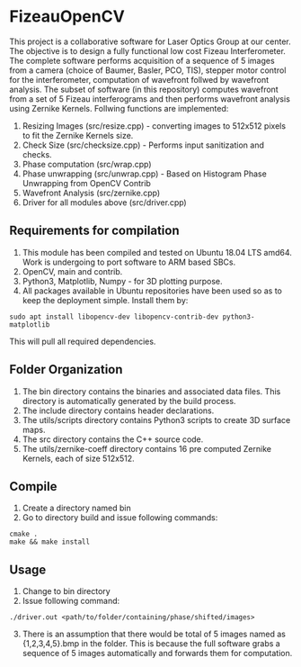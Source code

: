 # FizeauOpenCV

This project is a collaborative software for Laser Optics Group at our center. The objective is to design a fully functional low cost Fizeau Interferometer. The complete software performs acquisition of a sequence of 5 images from a camera (choice of Baumer, Basler, PCO, TIS), stepper motor control for the interferometer, computation of wavefront follwed by wavefront analysis. The subset of software (in this repository) computes wavefront from a set of 5 Fizeau interferograms and then performs wavefront analysis using Zernike Kernels. Follwing functions are implemented:

1. Resizing Images (src/resize.cpp) - converting images to 512x512 pixels to fit the Zernike Kernels size.
2. Check Size (src/checksize.cpp) - Performs input sanitization and checks.
3. Phase computation (src/wrap.cpp)
4. Phase unwrapping (src/unwrap.cpp) - Based on Histogram Phase Unwrapping from OpenCV Contrib
5. Wavefront Analysis (src/zernike.cpp)
6. Driver for all modules above (src/driver.cpp)

## Requirements for compilation
1. This module has been compiled and tested on Ubuntu 18.04 LTS amd64. Work is undergoing to port software to ARM based SBCs. 
2. OpenCV, main and contrib.
3. Python3, Matplotlib, Numpy - for 3D plotting purpose.
4. All packages available in Ubuntu repositories have been used so as to keep the deployment simple. Install them by:
```
sudo apt install libopencv-dev libopencv-contrib-dev python3-matplotlib
```
This will pull all required dependencies.


## Folder Organization
1. The bin directory contains the binaries and associated data files. This directory is automatically generated by the build process.
2. The include directory contains header declarations.
3. The utils/scripts directory contains Python3 scripts to create 3D surface maps.
4. The src directory contains the C++ source code.
5. The utils/zernike-coeff directory contains 16 pre computed Zernike Kernels, each of size 512x512. 

## Compile
1. Create a directory named bin
2. Go to directory build and issue following commands: 
```
cmake .
make && make install
```

## Usage
1. Change to bin directory
2. Issue following command: 
```
./driver.out <path/to/folder/containing/phase/shifted/images>
```
3. There is an assumption that there would be total of 5 images named as {1,2,3,4,5}.bmp in the folder. This is because the full software grabs a sequence of 5 images automatically and forwards them for computation.
